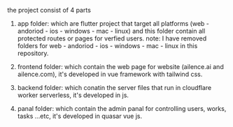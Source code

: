 the project consist of 4 parts

1) app folder: which are flutter project that target all platforms (web - andoriod - ios - windows - mac - linux) and this folder contain all protected routes or pages for verfied users.
  note: I have removed folders for web - andoriod - ios - windows - mac - linux in this repository.

2) frontend folder: which contain the web page for website (ailence.ai and ailence.com), it's developed in vue framework with tailwind css.

3) backend folder: which conatin the server files that run in cloudflare worker serverless, it's developed in js.

4) panal folder: which contain the admin panal for controlling users, works, tasks ...etc, it's developed in quasar vue js.
